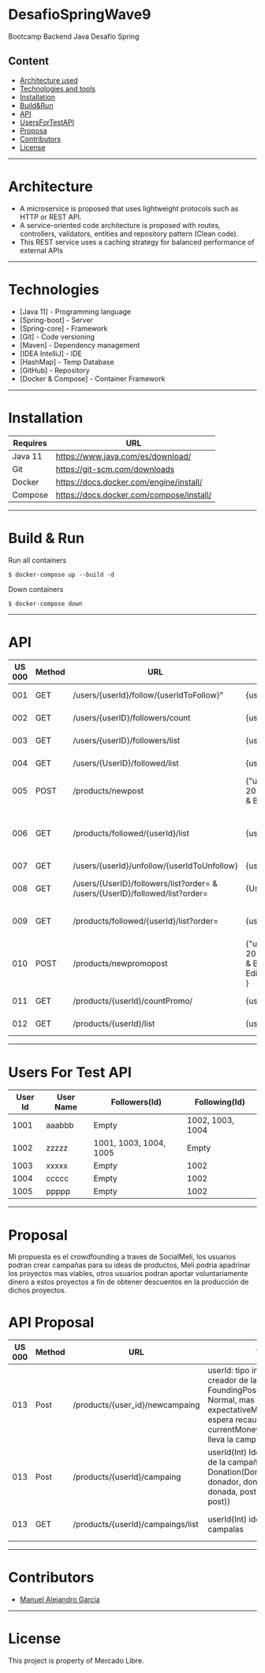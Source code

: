 # DesafioSpringWave9

Bootcamp Backend Java Desafío Spring



## Content

- [Architecture used](#Architecture)
- [Technologies and tools](#Technologies)
- [Installation](#Installation)
- [Build&Run](#Build&Run) 
- [API](#API)
- [UsersForTestAPI](#UsersForTestAPI)
- [Proposa](#Proposal)
- [Contributors](#Contributors)
- [License](#License)

----

# Architecture

- A microservice is proposed that uses lightweight protocols such as HTTP or REST API.
- A service-oriented code architecture is proposed with routes, controllers, validators, entities and repository pattern (Clean code).
- This REST service uses a caching strategy for balanced performance of external APIs
----

# Technologies

* [Java 11] - Programming language
* [Spring-boot] - Server
* [Spring-core] - Framework
* [Git] - Code versioning
* [Maven] - Dependency management
* [IDEA IntelliJ] - IDE
* [HashMap] - Temp Database
* [GitHub] - Repository
* [Docker & Compose] - Container Framework

-------

# Installation


| Requires | URL |
| ------ | ------ |
| Java 11 | https://www.java.com/es/download/ |
| Git | https://git-scm.com/downloads |
| Docker | https://docs.docker.com/engine/install/ |
| Compose | https://docs.docker.com/compose/install/ |

------

# Build & Run

Run all containers
```
$ docker-compose up --build -d
```

Down containers
```
$ docker-compose down
```

-----

# API

| US 000 | Method | URL | VARIABLES | DESCRIPTION | 
| ------ | ------ | --- | ------ | --------- |
| 001 | GET | /users/{userId}/follow/{userIdToFollow}" | {userId}(int) identification user. {userIdToFollow}(int) identification user to follow | follow a other user |
| 002 | GET | /users/{userID}/followers/count | {userID}(int) indentification user | Get Followers Users Count |
| 003 | GET |/users/{userID}/followers/list | {userID}(int) indentification user | Get Followers User List |
| 004 | GET | /users/{UserID}/followed/list | {userID}(int) indentification user | User Following List |
| 005 | POST | /products/newpost | {"userId":1001,"userName":"Usuario1","posts":[{"userId":1001,"id_post":18,"date":"11-07-2021","detail":{"product_id":1,"productName":"Silla Gamer","type":"Gamer","brand":"Racer","color":"Red & Black","notes":"Special Edition"},"category":100,"price":1500.5,"hasPromo":true,"discount":0.25}]} | Create New Post |
| 006 | GET | /products/followed/{userId}/list| {userId}(int) identification user | Get Resent(14 days a go) Products User List |
| 007 | GET | /users/{userId}/unfollow/{userIdToUnfollow} | {userId}(int) identification user. {userIdToFollow}(int) identification user to unfollow | Unfollow |
| 008 | GET | /users/{UserID}/followers/list?order= & /users/{UserID}/followed/list?order= | {UserID}(int) identification user, {order}(String) sorted method | Sort User Followers & Followed |
| 009 | GET | /products/followed/{userId}/list?order= | {userId}(int) identification user, {order}(String) sorted method | Sort User Products by Date |
| 010 | POST | /products/newpromopost | {"userId":1001,"userName":"Usuario1","posts":[{"userId":1001,"id_post":18,"date":"11-07-2021","detail":{"product_id":1,"productName":"Silla Gamer","type":"Gamer","brand":"Racer","color":"Red & Black","notes":"Special Edition"},"category":100,"price":1500.5,"hasPromo":true,"discount":0.25,"hasPromo":true,"discount":0.25 } | Create New Promo Post |
| 011 | GET | /products/{userId}/countPromo/ | {userId}(int) identification user | promo post count by user |
| 012 | GET | /products/{userId}/list | {userId}(int) identification user | promo post list by user |

----- 

# Users For Test API 

| User Id | User Name | Followers(Id) | Following(Id) | 
| ------- | --------- | --------- | --------- |
| 1001 | aaabbb | Empty | 1002, 1003, 1004 |
| 1002 | zzzzz | 1001, 1003, 1004, 1005 | Empty |
| 1003 | xxxxx | Empty | 1002 |  
| 1004 | ccccc | Empty | 1002 |
| 1005 | ppppp | Empty | 1002 |

-----
# Proposal

Mi propuesta es el crowdfounding a traves de SocialMeli, los usuarios podran crear campañas para su ideas de productos, Meli podria apadrinar los proyectos mas viables, otros usuarios podran aportar voluntariamente dinero a estos proyectos a fin de obtener descuentos en la producción de dichos proyectos. 

# API Proposal

| US 000 | Method | URL | VARIABLES | DESCRIPTION | 
| ------ | ------ | --- | ------ | --------- |
| 013 | Post | /products/{user_id}/newcampaing | userId: tipo int identification del creador de la campaña, FoundingPost (Igual a un Post Normal, mas isFoundign(boolean), expectativeMoney(Double) cuanto espera recaudar la campaña, currentMoney(Double) cuanto dinero lleva la campaña) | Crear una nueva mapaña | 
| 013 | Post | /products/{userId}/campaing | userId(Int) Identificacion del dueño de la campaña, Donation(DonationRequest(donor(int) donador, donation(Double) cantidad donada, postId(Int) identificacion del post)) | Hacer una donación |
| 013 | GET | /products/{userId}/campaings/list | userId(Int) identificación de dueño de campalas | Traer campañas de un usuario |
-----
# Contributors
- [Manuel Alejandro García](https://github.com/ManuGarciaMeli)

-----

# License
This project is property of Mercado Libre.
